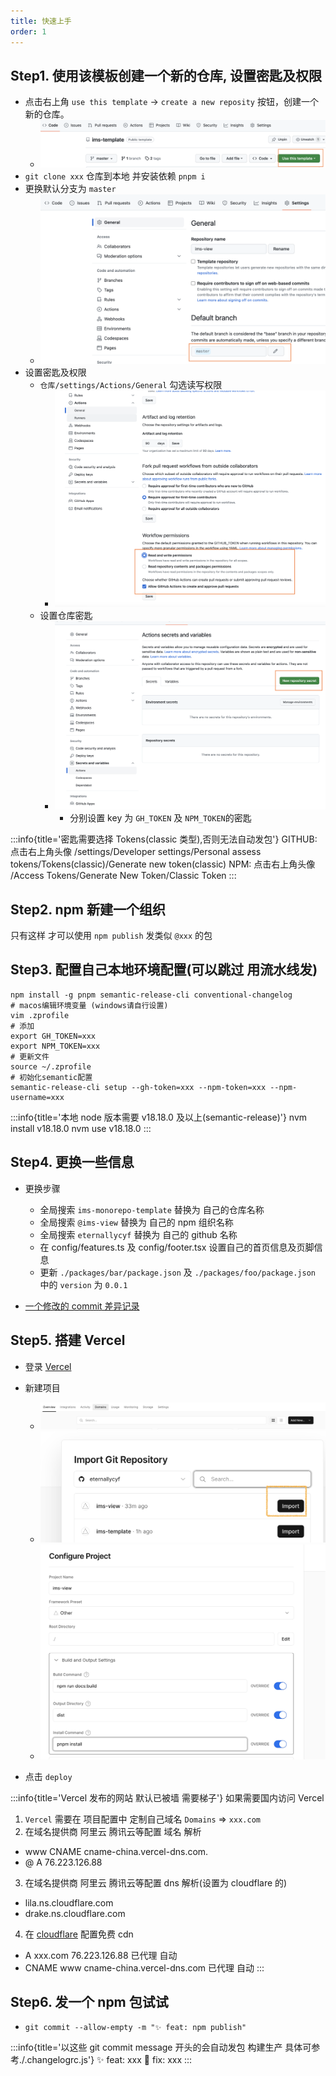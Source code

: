 ```yaml
---
title: 快速上手
order: 1
---
```


## Step1. 使用该模板创建一个新的仓库, 设置密匙及权限

- 点击右上角 `use this template` -> `create a new reposity` 按钮，创建一个新的仓库。
  - ![template](../../public/images/ims-template.png)
- `git clone xxx` 仓库到本地 并安装依赖 `pnpm i`
- 更换默认分支为 `master`
  - ![template](../../public/images/default-branch.png)
- 设置密匙及权限
  - `仓库/settings/Actions/General` 勾选读写权限
    - ![template](../../public/images/action-general.png)
  - 设置仓库密匙
    - ![template](../../public/images/repository-secrets-1.png)
      - 分别设置 key 为 `GH_TOKEN` 及 `NPM_TOKEN`的密匙

:::info{title='密匙需要选择 Tokens(classic 类型),否则无法自动发包'}
GITHUB: 点击右上角头像
/settings/Developer settings/Personal assess tokens/Tokens(classic)/Generate new token(classic)
NPM: 点击右上角头像
/Access Tokens/Generate New Token/Classic Token
:::

## Step2. npm 新建一个组织

只有这样 才可以使用 `npm publish` 发类似 `@xxx` 的包

## Step3. 配置自己本地环境配置(可以跳过 用流水线发)

```shell
npm install -g pnpm semantic-release-cli conventional-changelog
# macos编辑环境变量 (windows请自行设置)
vim .zprofile
# 添加
export GH_TOKEN=xxx
export NPM_TOKEN=xxx
# 更新文件
source ~/.zprofile
# 初始化semantic配置
semantic-release-cli setup --gh-token=xxx --npm-token=xxx --npm-username=xxx
```

:::info{title='本地 node 版本需要 v18.18.0 及以上(semantic-release)'}
nvm install v18.18.0
nvm use v18.18.0
:::

## Step4. 更换一些信息

- 更换步骤

  - 全局搜索 `ims-monorepo-template` 替换为 自己的仓库名称
  - 全局搜索 `@ims-view` 替换为 自己的 npm 组织名称
  - 全局搜索 `eternallycyf` 替换为 自己的 github 名称
  - 在 config/features.ts 及 config/footer.tsx 设置自己的首页信息及页脚信息
  - 更新 `./packages/bar/package.json` 及 `./packages/foo/package.json` 中的 `version` 为 `0.0.1`

- [一个修改的 commit 差异记录](https://github.com/eternallycyf/components/commit/5af6e4b368648f22bb6f76f8576703a873148f90)

## Step5. 搭建 Vercel

- 登录 [Vercel](https://vercel.com)
- 新建项目

  - ![template](../../public/images/vercel1.png)
  - ![template](../../public/images/vercel2.png)
  - ![template](../../public/images/vercel3.png)

- 点击 `deploy`

:::info{title='Vercel 发布的网站 默认已被墙 需要梯子'}
如果需要国内访问 Vercel

1. `Vercel` 需要在 项目配置中 定制自己域名 `Domains` => `xxx.com`
2. 在域名提供商 阿里云 腾讯云等配置 域名 解析

- www CNAME cname-china.vercel-dns.com.
- @ A 76.223.126.88

3. 在域名提供商 阿里云 腾讯云等配置 dns 解析(设置为 cloudflare 的)

- lila.ns.cloudflare.com
- drake.ns.cloudflare.com

4. 在 [cloudflare](https://dash.cloudflare.com/login) 配置免费 cdn

- A xxx.com 76.223.126.88 已代理 自动
- CNAME www cname-china.vercel-dns.com 已代理 自动
  :::

## Step6. 发一个 npm 包试试

- `git commit --allow-empty -m "✨ feat: npm publish"`

:::info{title='以这些 git commit message 开头的会自动发包 构建生产 具体可参考./.changelogrc.js'}
✨ feat: xxx
🐛 fix: xxx
:::
